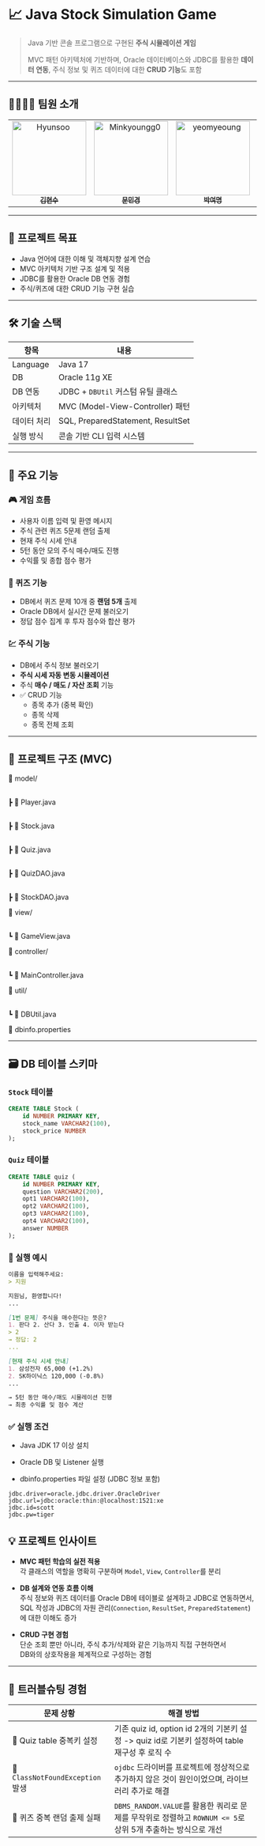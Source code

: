 # 📈 Java Stock Simulation Game

> Java 기반 콘솔 프로그램으로 구현된 **주식 시뮬레이션 게임**
> 
> MVC 패턴 아키텍처에 기반하며, Oracle 데이터베이스와 JDBC를 활용한 **데이터 연동**,
> 주식 정보 및 퀴즈 데이터에 대한 **CRUD 기능**도 포함

---

## 👨‍👩‍👧‍👦 팀원 소개

<table>
  <tr>
    <td align="center">
      <a href="https://github.com/Hyunsoo1998">
        <img src="https://avatars.githubusercontent.com/Hyunsoo1998" width="150px;" alt="Hyunsoo"/><br />
        <sub><b>김현수</b></sub>
      </a>
    </td>
    <td align="center">
      <a href="https://github.com/Minkyoungg0">
        <img src="https://avatars.githubusercontent.com/Minkyoungg0" width="150px;" alt="Minkyoungg0"/><br />
        <sub><b>문민경</b></sub>
      </a>
    </td>
    <td align="center">
      <a href="https://github.com/yeomyeoung">
        <img src="https://avatars.githubusercontent.com/yeomyeoung" width="150px;" alt="yeomyeoung"/><br />
        <sub><b>박여명</b></sub>
      </a>
    </td>
    <td align="center">
      <a href="https://github.com/bbo9866">
        <img src="https://avatars.githubusercontent.com/bbo9866" width="150px;" alt="bbo9866"/><br />
        <sub><b>박지원</b></sub>
      </a>
    </td>
  </tr>
</table>

---

## 🎯 프로젝트 목표

- Java 언어에 대한 이해 및 객체지향 설계 연습
- MVC 아키텍처 기반 구조 설계 및 적용
- JDBC를 활용한 Oracle DB 연동 경험
- 주식/퀴즈에 대한 CRUD 기능 구현 실습

---

## 🛠️ 기술 스택

| 항목        | 내용                                 |
|-------------|--------------------------------------|
| Language    | Java 17                              |
| DB          | Oracle 11g XE                        |
| DB 연동     | JDBC + `DBUtil` 커스텀 유틸 클래스   |
| 아키텍처    | MVC (Model-View-Controller) 패턴     |
| 데이터 처리 | SQL, PreparedStatement, ResultSet    |
| 실행 방식   | 콘솔 기반 CLI 입력 시스템            |

---

## 📌 주요 기능

### 🎮 게임 흐름
- 사용자 이름 입력 및 환영 메시지
- 주식 관련 퀴즈 5문제 랜덤 출제
- 현재 주식 시세 안내
- 5턴 동안 모의 주식 매수/매도 진행
- 수익률 및 종합 점수 평가

### 🧠 퀴즈 기능
- DB에서 퀴즈 문제 10개 중 **랜덤 5개** 출제
- Oracle DB에서 실시간 문제 불러오기
- 정답 점수 집계 후 투자 점수와 합산 평가

### 💹 주식 기능
- DB에서 주식 정보 불러오기
- **주식 시세 자동 변동 시뮬레이션**
- 주식 **매수 / 매도 / 자산 조회** 기능
- ✅ CRUD 기능
  - 종목 추가 (중복 확인)
  - 종목 삭제
  - 종목 전체 조회

---

## 📂 프로젝트 구조 (MVC)
📁 model/

<br>  ┣ 📄 Player.java

<br>  ┣ 📄 Stock.java

<br>  ┣ 📄 Quiz.java

<br>  ┣ 📄 QuizDAO.java

<br>  ┣ 📄 StockDAO.java

📁 view/

<br>   ┗ 📄 GameView.java

📁 controller/
 
<br>   ┗ 📄 MainController.java

📁 util/

<br>   ┗ 📄 DBUtil.java

📄 dbinfo.properties

---

## 🗃️ DB 테이블 스키마

### `Stock` 테이블

```sql
CREATE TABLE Stock (
    id NUMBER PRIMARY KEY,
    stock_name VARCHAR2(100),
    stock_price NUMBER
);
```

### `Quiz` 테이블
```sql
CREATE TABLE quiz (
    id NUMBER PRIMARY KEY,
    question VARCHAR2(200),
    opt1 VARCHAR2(100),
    opt2 VARCHAR2(100),
    opt3 VARCHAR2(100),
    opt4 VARCHAR2(100),
    answer NUMBER
);
```

### 🧪 실행 예시
```Markdown
이름을 입력해주세요:
> 지원

지원님, 환영합니다!
...

[1번 문제] 주식을 매수한다는 뜻은?
1. 판다 2. 산다 3. 인출 4. 이자 받는다
> 2
→ 정답: 2
...

[현재 주식 시세 안내]
1. 삼성전자 65,000 (+1.2%)
2. SK하이닉스 120,000 (-0.8%)
...

→ 5턴 동안 매수/매도 시뮬레이션 진행
→ 최종 수익률 및 점수 계산
```

### ✅ 실행 조건
- Java JDK 17 이상 설치

- Oracle DB 및 Listener 실행

- dbinfo.properties 파일 설정 (JDBC 정보 포함)

``` properties
jdbc.driver=oracle.jdbc.driver.OracleDriver
jdbc.url=jdbc:oracle:thin:@localhost:1521:xe
jdbc.id=scott
jdbc.pw=tiger
```

## 💡 프로젝트 인사이트

- **MVC 패턴 학습의 실전 적용**  
  각 클래스의 역할을 명확히 구분하며 `Model`, `View`, `Controller`를 분리

- **DB 설계와 연동 흐름 이해**  
  주식 정보와 퀴즈 데이터를 Oracle DB에 테이블로 설계하고 JDBC로 연동하면서,  
  SQL 작성과 JDBC의 자원 관리(`Connection`, `ResultSet`, `PreparedStatement`)에 대한 이해도 증가

- **CRUD 구현 경험**  
  단순 조회 뿐만 아니라, 주식 추가/삭제와 같은 기능까지 직접 구현하면서  
  DB와의 상호작용을 체계적으로 구성하는 경험
  
---

## 🧯 트러블슈팅 경험

| 문제 상황 | 해결 방법 |
|-----------|-----------|
| 🔻 Quiz table 중복키 설정 | 기존 quiz id, option id 2개의 기본키 설정 -> quiz id로 기본키 설정하여 table 재구성 후 로직 수 |
| 🔻 `ClassNotFoundException` 발생 | `ojdbc` 드라이버를 프로젝트에 정상적으로 추가하지 않은 것이 원인이었으며, 라이브러리 추가로 해결 |
| 🔻 퀴즈 중복 랜덤 출제 실패 | `DBMS_RANDOM.VALUE`를 활용한 쿼리로 문제를 무작위로 정렬하고 `ROWNUM <= 5`로 상위 5개 추출하는 방식으로 개선 |
